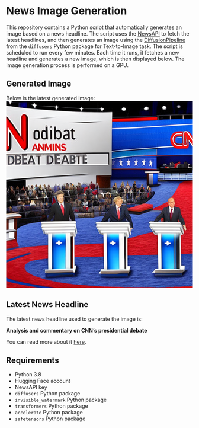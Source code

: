 # News Image Generation
This repository contains a Python script that automatically generates an image based on a news headline. The script uses the [NewsAPI](https://newsapi.org/) to fetch the latest headlines, and then generates an image using the [DiffusionPipeline](https://github.com/huggingface/diffusers) from the `diffusers` Python package for Text-to-Image task.
The script is scheduled to run every few minutes. Each time it runs, it fetches a new headline and generates a new image, which is then displayed below. The image generation process is performed on a GPU.

## Generated Image
Below is the latest generated image:
![Generated Image](image.png)

## Latest News Headline
The latest news headline used to generate the image is:

**Analysis and commentary on CNN’s presidential debate**

You can read more about it [here](https://news.google.com/rss/articles/CBMiQGh0dHBzOi8vd3d3LmNubi5jb20vZWxlY3Rpb24vMjAyNC9hbmFseXNpcy1jb21tZW50YXJ5LWNubi1kZWJhdGXSAQA?oc=5).

## Requirements
- Python 3.8
- Hugging Face account
- NewsAPI key
- `diffusers` Python package
- `invisible_watermark` Python package
- `transformers` Python package
- `accelerate` Python package
- `safetensors` Python package
